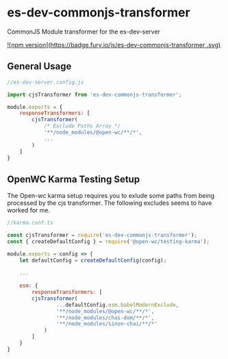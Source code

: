 # es-dev-commonjs-transformer
CommonJS Module transformer for the es-dev-server

[![npm version](https://badge.fury.io/js/es-dev-commonjs-transformer
.svg)](https://badge.fury.io/js/es-dev-commonjs-transformer
)

## General Usage

```js
//es-dev-server.config.js

import cjsTransformer from 'es-dev-commonjs-transformer';

module.exports = {
    responseTransformers: [
        cjsTransformer(
            /* Exclude Paths Array */
            '**/node_modules/@open-wc/**/*',
            ...
        )
    ]
}
```

## OpenWC Karma Testing Setup

The Open-wc karma setup requires you to exlude some paths from being processed by the cjs transformer.
The following excludes seems to have worked for me.

```js
//karma.conf.ts

const cjsTransformer = require('es-dev-commonjs-transformer');
const { createDefaultConfig } = require('@open-wc/testing-karma');

module.exports = config => {
    let defaultConfig = createDefaultConfig(config);
    
    ...
    
    esm: {
        responseTransformers: [
        cjsTransformer(
                ...defaultConfig.esm.babelModernExclude,
                '**/node_modules/@open-wc/**/*',
                '**/node_modules/chai-dom/**/*',
                '**/node_modules/sinon-chai/**/*'
            )
        ]
    }
}
```
